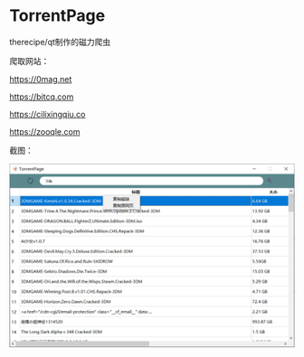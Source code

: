 # TorrentPage
 therecipe/qt制作的磁力爬虫

爬取网站：

https://0mag.net

https://bitcq.com

https://cilixingqiu.co

https://zooqle.com

截图：

![image-20210111210104726.png](https://raw.githubusercontent.com/kkkunny/TorrentPage/main/images/image-20210111210104726.png)